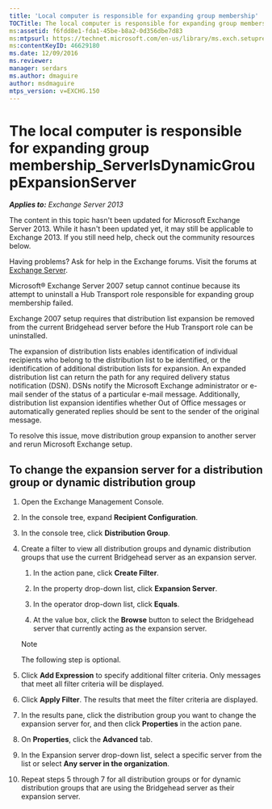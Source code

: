```yaml
---
title: 'Local computer is responsible for expanding group membership'
TOCTitle: The local computer is responsible for expanding group membership_ServerIsDynamicGroupExpansionServer
ms:assetid: f6fdd8e1-fda1-45be-b8a2-0d356dbe7d83
ms:mtpsurl: https://technet.microsoft.com/en-us/library/ms.exch.setupreadiness.serverisdynamicgroupexpansionserver(v=EXCHG.150)
ms:contentKeyID: 46629180
ms.date: 12/09/2016
ms.reviewer: 
manager: serdars
ms.author: dmaguire
author: msdmaguire
mtps_version: v=EXCHG.150
---
```


# The local computer is responsible for expanding group membership\_ServerIsDynamicGroupExpansionServer

_**Applies to:** Exchange Server 2013_

The content in this topic hasn't been updated for Microsoft Exchange Server 2013. While it hasn't been updated yet, it may still be applicable to Exchange 2013. If you still need help, check out the community resources below.

Having problems? Ask for help in the Exchange forums. Visit the forums at [Exchange Server](https://go.microsoft.com/fwlink/p/?linkid=60612).

Microsoft® Exchange Server 2007 setup cannot continue because its attempt to uninstall a Hub Transport role responsible for expanding group membership failed.

Exchange 2007 setup requires that distribution list expansion be removed from the current Bridgehead server before the Hub Transport role can be uninstalled.

The expansion of distribution lists enables identification of individual recipients who belong to the distribution list to be identified, or the identification of additional distribution lists for expansion. An expanded distribution list can return the path for any required delivery status notification (DSN). DSNs notify the Microsoft Exchange administrator or e-mail sender of the status of a particular e-mail message. Additionally, distribution list expansion identifies whether Out of Office messages or automatically generated replies should be sent to the sender of the original message.

To resolve this issue, move distribution group expansion to another server and rerun Microsoft Exchange setup.

## To change the expansion server for a distribution group or dynamic distribution group

1. Open the Exchange Management Console.

2. In the console tree, expand **Recipient Configuration**.

3. In the console tree, click **Distribution Group**.

4. Create a filter to view all distribution groups and dynamic distribution groups that use the current Bridgehead server as an expansion server.

    1. In the action pane, click **Create Filter**.

    2. In the property drop-down list, click **Expansion Server**.

    3. In the operator drop-down list, click **Equals**.

    4. At the value box, click the **Browse** button to select the Bridgehead server that currently acting as the expansion server.

   > [!NOTE]
   > The following step is optional.

5. Click **Add Expression** to specify additional filter criteria. Only messages that meet all filter criteria will be displayed.

6. Click **Apply Filter**. The results that meet the filter criteria are displayed.

7. In the results pane, click the distribution group you want to change the expansion server for, and then click **Properties** in the action pane.

8. On **Properties**, click the **Advanced** tab.

9. In the Expansion server drop-down list, select a specific server from the list or select **Any server in the organization**.

10. Repeat steps 5 through 7 for all distribution groups or for dynamic distribution groups that are using the Bridgehead server as their expansion server.
